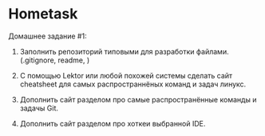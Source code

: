 # Hometask

Домашнее задание #1:

1. Заполнить репозиторий типовыми для разработки файлами.(.gitignore, readme, )

2. С помощью Lektor или любой похожей системы сделать сайт cheatsheet для самых распространнёных команд и задач линукс.

3. Дополнить сайт разделом про самые распространённые команды и задачы Git.

4. Дополнить сайт разделом про хоткеи выбранной IDE.
